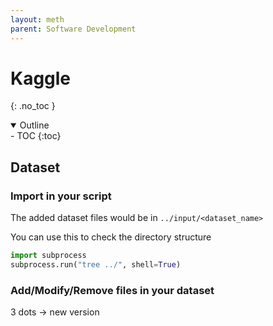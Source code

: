 ```yaml
---
layout: meth
parent: Software Development
---
```


# Kaggle
{: .no_toc }

<details open markdown="block">
  <summary>
    Outline
  </summary>
- TOC
{:toc}
</details>


## Dataset

### Import in your script

The added dataset files would be in `../input/<dataset_name>`

You can use this to check the directory structure

```python
import subprocess
subprocess.run("tree ../", shell=True)
```

### Add/Modify/Remove files in your dataset

3 dots -> new version